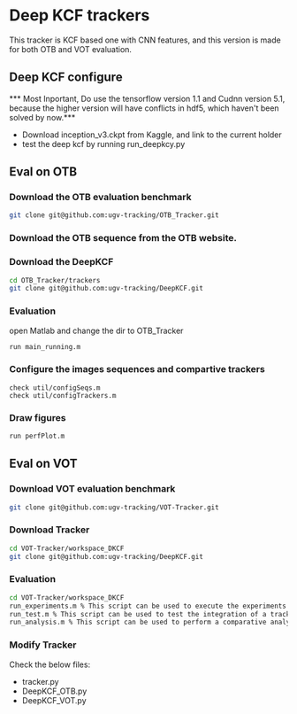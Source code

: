 # Deep KCF trackers

This tracker is KCF based one with CNN features, and this version is made for both OTB and VOT evaluation.

## Deep KCF configure
*** Most Inportant, Do use the tensorflow version 1.1 and Cudnn version 5.1, because the higher version will have conflicts in hdf5, which haven't been solved by now.***
* Download inception_v3.ckpt from Kaggle, and link to the current holder
* test the deep kcf by running run_deepkcy.py 


## Eval on OTB

### Download the OTB evaluation benchmark
```bash
git clone git@github.com:ugv-tracking/OTB_Tracker.git
```
### Download the OTB sequence from the OTB website.

### Download the DeepKCF
```bash
cd OTB_Tracker/trackers
git clone git@github.com:ugv-tracking/DeepKCF.git
```
### Evaluation 
open Matlab and change the dir to OTB_Tracker
```bash
run main_running.m
```
### Configure the images sequences and compartive trackers
```	
check util/configSeqs.m
check util/configTrackers.m
```
### Draw figures
```bash
run perfPlot.m
```

## Eval on VOT

### Download VOT evaluation benchmark
```bash
git clone git@github.com:ugv-tracking/VOT-Tracker.git
```
### Download Tracker 
```bash
cd VOT-Tracker/workspace_DKCF
git clone git@github.com:ugv-tracking/DeepKCF.git
```
### Evaluation
```bash
cd VOT-Tracker/workspace_DKCF
run_experiments.m % This script can be used to execute the experiments for a single tracker
run_test.m % This script can be used to test the integration of a tracker to the framework.
run_analysis.m % This script can be used to perform a comparative analyis of the experiments in the same manner as for the VOT challenge.
```
### Modify Tracker

Check the below files:
* tracker.py
* DeepKCF_OTB.py
* DeepKCF_VOT.py

